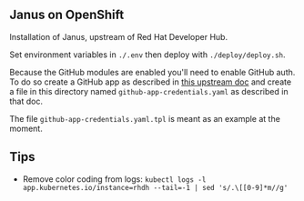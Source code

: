 ## Janus on OpenShift

Installation of Janus, upstream of Red Hat Developer Hub.

Set environment variables in `./.env` then deploy with `./deploy/deploy.sh`.

Because the GitHub modules are enabled you'll need to enable GitHub auth. To do
so create a GitHub app as described in [this upstream
doc](https://backstage.io/docs/integrations/github/github-apps/) and create a
file in this directory named `github-app-credentials.yaml` as described in that
doc.

The file `github-app-credentials.yaml.tpl` is meant as an example at the moment.


## Tips

- Remove color coding from logs: `kubectl logs -l app.kubernetes.io/instance=rhdh --tail=-1 | sed 's/.\[[0-9]*m//g'`
